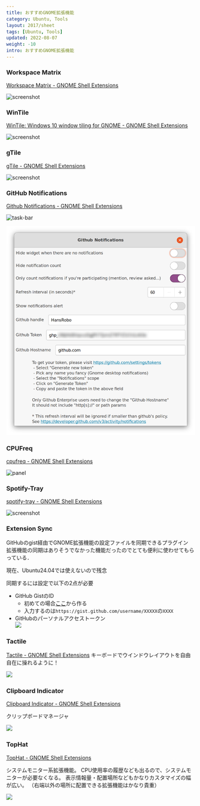 ```yaml
---
title: おすすめGNOME拡張機能
category: Ubuntu, Tools
layout: 2017/sheet
tags: [Ubuntu, Tools]
updated: 2022-08-07
weight: -10
intro: おすすめGNOME拡張機能
---
```




### Workspace Matrix

[Workspace Matrix - GNOME Shell Extensions](https://extensions.gnome.org/extension/1485/workspace-matrix/)

![screenshot](https://extensions.gnome.org/extension-data/screenshots/screenshot_1485.png)

### WinTile

[WinTile: Windows 10 window tiling for GNOME - GNOME Shell Extensions](https://extensions.gnome.org/extension/1723/wintile-windows-10-window-tiling-for-gnome/)

![screenshot](https://extensions.gnome.org/extension-data/screenshots/screenshot_1723.png)

### gTile

[gTile - GNOME Shell Extensions](https://extensions.gnome.org/extension/28/gtile/)

![screenshot](https://extensions.gnome.org/extension-data/screenshots/screenshot_28.png)

### GitHub Notifications

[Github Notifications - GNOME Shell Extensions](https://extensions.gnome.org/extension/1125/github-notifications/)

![task-bar](https://extensions.gnome.org/extension-data/screenshots/screenshot_1125_WJMldKq.png)

![setting](https://raw.githubusercontent.com/HansRobo/mycheatsheets/master/assets/images/github-notifications-settings.png)

### CPUFreq

[cpufreq - GNOME Shell Extensions](https://extensions.gnome.org/extension/1082/cpufreq/)

![panel](https://extensions.gnome.org/extension-data/screenshots/screenshot_1082_8G7gjUt.png)

### Spotify-Tray

[spotify-tray - GNOME Shell Extensions](https://extensions.gnome.org/extension/4472/spotify-tray/)

![screenshot](https://extensions.gnome.org/extension-data/screenshots/screenshot_4472.png)


### Extension Sync

GitHubのgist経由でGNOME拡張機能の設定ファイルを同期できるプラグイン  
拡張機能の同期はありそうでなかった機能だったのでとても便利に使わせてもらっている．

現在、Ubuntu24.04では使えないので残念

同期するには設定で以下の2点が必要  
- GitHub GistのID  
	- 初めての場合[ここ](https://gist.github.com/)から作る  
	- 入力するのは`https://gist.github.com/username/XXXXX`の`XXXX`  
- GitHubのパーソナルアクセストークン  
![](https://camo.githubusercontent.com/4c0e0828590709add17450112c0e65a9b053f7aef2f6c24df274c3ff263404ae/68747470733a2f2f692e696d6775722e636f6d2f345376334a75732e706e67)

### Tactile

[Tactile - GNOME Shell Extensions](https://extensions.gnome.org/extension/4548/tactile/)
キーボードでウインドウレイアウトを自由自在に操れるように！

![](https://extensions.gnome.org/extension-data/screenshots/screenshot_4548_Xf0qiGj.gif)


### Clipboard Indicator

[Clipboard Indicator - GNOME Shell Extensions](https://extensions.gnome.org/extension/779/clipboard-indicator/)

クリップボードマネージャ

![](https://extensions.gnome.org/extension-data/screenshots/screenshot_779_GiNDiJq.png)


### TopHat

[TopHat - GNOME Shell Extensions](https://extensions.gnome.org/extension/5219/tophat/)

システムモニター系拡張機能。
CPU使用率の履歴なども出るので、システムモニターが必要なくなる。
表示情報量・配置場所などもかなりカスタマイズの幅が広い。
（右端以外の場所に配置できる拡張機能はかなり貴重）

![](https://extensions.gnome.org/extension-data/screenshots/screenshot_5219_A3096R9.png)
